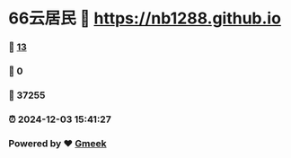 # 66云居民 :link: https://nb1288.github.io 
### :page_facing_up: [13](https://nb1288.github.io/tag.html) 
### :speech_balloon: 0 
### :hibiscus: 37255 
### :alarm_clock: 2024-12-03 15:41:27 
### Powered by :heart: [Gmeek](https://github.com/Meekdai/Gmeek)
